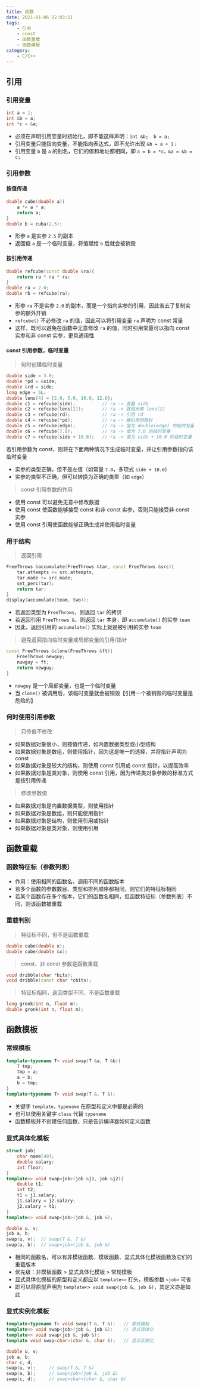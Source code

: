 ```yaml
---
title: 函数
date: 2021-01-06 22:03:11
tags:
    - 引用
    - const
    - 函数重载
    - 函数模板
category:
    - C/C++
---
```


## 引用
### 引用变量
```c++
int a = 1;
int &b = a;
int *c = &a;
```
* 必须在声明引用变量时初始化，即不能这样声明：`int &b;  b = a;`
* 引用变量只能指向变量，不能指向表达式，即不允许出现 `&b = a + 1；`
* 引用变量 `b` 是 `a` 的别名，它们的值和地址都相同，即 `a = b = *c，&a = &b = c;`
  
### 引用参数
#### 按值传递
```c++
double cube(double a){
    a *= a * a;
    return a;
}
double b = cuba(2.5);
```
* 形参 `a` 是实参 `2.5` 的副本
* 返回值 `a` 是一个临时变量，将值赋给 `b` 后就会被销毁

#### 按引用传递
```c++
double refcube(const double &ra){
    return ra * ra * ra;
}
double ra = 2.0;
double rb = refcube(ra);
```
* 形参 `ra` 不是实参 `2.0` 的副本，而是一个指向实参的引用，因此省去了复制实参的额外开销
* `refcube()` 不必修改 `ra` 的值，因此可以将引用变量 `ra` 声明为 const 常量
* 这样，既可以避免在函数中无意修改 `ra` 的值，同时引用常量可以指向 const 实参和非 const 实参，更具通用性

#### const 引用参数，临时变量
> 何时创建临时变量
```c++
double side = 3.0;
double *pd = &side;
double &rd = side;
long edge = 5L;
double lens[4] = {2.0, 5.0, 10.0, 12.0};
double c1 = refcube(side);          // ra -> 变量 side
double c2 = refcube(lens[2]);       // ra -> 数组元素 lens[2]
double c3 = refcube(rd);            // ra -> 引用 rd
double c4 = refcube(*pd);           // ra -> 解引用的指针
double c5 = refcube(edge);          // ra -> 值为 double(edge) 的临时变量
double c6 = refcube(7.0);           // ra -> 值为 7.0 的临时变量
double c7 = refcube(side + 10.0);   // ra -> 值为 side + 10.0 的临时变量
```
若引用参数为 const，则将在下面两种情况下生成临时变量，并让引用参数指向该临时变量
* 实参的类型正确，但不是左值（如常量 `7.0`，多项式 `side + 10.0`）
* 实参的类型不正确，但可以转换为正确的类型（如 `edge`）

> const 引用参数的作用
* 使用 const 可以避免无意中修改数据
* 使用 const 使函数能够接受 const 和非 const 实参，否则只能接受非 const 实参
* 使用 const 引用使函数能够正确生成并使用临时变量

### 用于结构
> 返回引用
```c++
FreeThrows &accumulate(FreeThrows &tar, const FreeThrows &src){      
    tar.attempts += src.attempts;
    tar.made += src.made;
    set_perc(tar);
    return tar;
}
display(accumulate(team, two));
```
* 若返回类型为 `FreeThrows`，则返回 `tar` 的拷贝
* 若返回引用 `FreeThrows &`，则返回 `tar` 本身，即 `accumulate()` 的实参 `team`
* 因此，返回引用的 `accumulate()` 实际上就是被引用的实参 `team`

> 避免返回指向临时变量或局部变量的引用/指针
```c++
const FreeThrows &clone(FreeThrows &ft){
    FreeThrows newguy;
    nuwguy = ft;
    return newguy;
}
```
* `newguy` 是一个局部变量，也是一个临时变量
* 当 `clone()` 被调用后，该临时变量就会被销毁【引用一个被销毁的临时变量是危险的】

### 何时使用引用参数
> 只传值不修改
* 如果数据对象很小，则按值传递，如内置数据类型或小型结构
* 如果数据对象是数组，则使用指针，因为这是唯一的选择，并将指针声明为 const
* 如果数据对象是较大的结构，则使用 const 引用或 const 指针，以提高效率
* 如果数据对象是类对象，则使用 const 引用，因为传递类对象参数的标准方式是按引用传递
  
> 修改参数值
* 如果数据对象是内置数据类型，则使用指针
* 如果数据对象是数组，则只能使用指针
* 如果数据对象是结构，则使用引用或指针
* 如果数据对象是类对象，则使用引用

## 函数重载
### 函数特征标（参数列表）
* 作用：使用相同的函数名，调用不同的函数版本
* 若多个函数的参数数目、类型和排列顺序都相同，则它们的特征标相同
* 若某个函数存在多个版本，它们的函数名相同，但函数特征标（参数列表）不同，则该函数被重载

### 重载判别
> 特征标不同，但不是函数重载
```c++
double cube(double x);
double cube(double &x);
```

> const、非 const  参数是函数重载
```c++
void dribble(char *bits);
void dribble(const char *cbits);
```

> 特征标相同，返回类型不同，不是函数重载
```c++
long gronk(int n, float m);
double gronk(int n, float m);
```

## 函数模板
### 常规模板
```c++
template<typename T> void swap(T &a, T &b){
    T tmp;
    tmp = a;
    a = b;
    b = tmp;
}
template<typename T> void swap(T &, T &);
```
* 关键字 `template，typename` 在原型和定义中都是必需的
* 也可以使用关键字 `class` 代替 `typename`
* 函数模板并不创建任何函数，只是告诉编译器如何定义函数

### 显式具体化模板
```c++
struct job{
    char name[40];
    double salary;
    int floor;
}
template<> void swap<job>(job &j1, job &j2){
    double t1;
    int t2;
    t1 = j1.salary;
    j1.salary = j2.salary;
    j2.salary = t1;
}
template<> void swap<job>(job &, job &);
```
```c++
double u, v;
job a, b;
swap(u, v);  // swap(T &, T &)
swap(a, b);  // swap<job>(job &, job &)
```
* 相同的函数名，可以有非模板函数、模板函数、显式具体化模板函数及它们的重载版本
* 优先级：非模板函数 > 显式具体化模板 > 常规模板
* 显式具体化模板的原型和定义都应以 `template<>` 打头，模板参数 `<job>` 可省
* 即可以将原型声明为 `template<> void swap(job &, job &)`，其定义亦是如此

### 显式实例化模板
```c++
template<typename T> void swap(T &, T &):   // 常规模板
template<> void swap<job>(job &, job &):    // 显式具体化
template<> void swap(job &, job &);
template void swap<char>(char &, char &);   // 显示实例化
```
```c++
double u, v;
job a, b;
char c, d;
swap(u, v);     // swap(T &, T &)
swap(a, b);     // swap<job>(job &, job &)
swap(c, d);     // swap<char>(char &, char &)
```